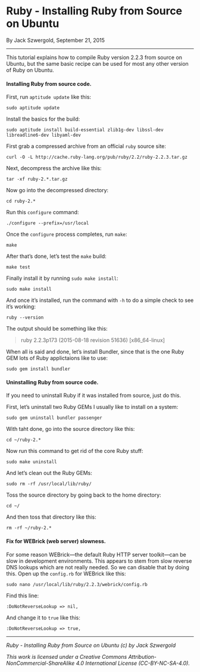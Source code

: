 # Ruby - Installing Ruby from Source on Ubuntu

By Jack Szwergold, September 21, 2015

***

This tutorial explains how to compile Ruby version 2.2.3 from source on Ubuntu, but the same basic recipe can be used for most any other version of Ruby on Ubuntu.

#### Installing Ruby from source code.

First, run `aptitude update` like this:

    sudo aptitude update

Install the basics for the build:

    sudo aptitude install build-essential zlib1g-dev libssl-dev libreadline6-dev libyaml-dev

First grab a compressed archive from an official `ruby` source site:

    curl -O -L http://cache.ruby-lang.org/pub/ruby/2.2/ruby-2.2.3.tar.gz

Next, decompress the archive like this:

    tar -xf ruby-2.*.tar.gz

Now go into the decompressed directory:

    cd ruby-2.*

Run this `configure` command:

    ./configure --prefix=/usr/local

Once the `configure` process completes, run `make`:

    make

After that’s done, let’s test the `make` build:

    make test

Finally install it by running `sudo make install`:

    sudo make install

And once it’s installed, run the command with `-h` to do a simple check to see it’s working:

    ruby --version

The output should be something like this:

> ruby 2.2.3p173 (2015-08-18 revision 51636) [x86_64-linux]

When all is said and done, let’s install Bundler, since that is the one Ruby GEM lots of Ruby applictaions like to use:

    sudo gem install bundler

#### Uninstalling Ruby from source code.

If you need to uninstall Ruby if it was installed from source, just do this.

First, let’s uninstall two Ruby GEMs I usually like to install on a system:

    sudo gem uninstall bundler passenger

With taht done, go into the source directory like this:

    cd ~/ruby-2.*

Now run this command to get rid of the core Ruby stuff:

    sudo make uninstall

And let’s clean out the Ruby GEMs:

    sudo rm -rf /usr/local/lib/ruby/

Toss the source directory by going back to the home directory:

    cd ~/

And then toss that directory like this:

    rm -rf ~/ruby-2.*

#### Fix for WEBrick (web server) slowness.

For some reason WEBrick—the default Ruby HTTP server toolkit—can be slow in development environments. This appears to stem from slow reverse DNS lookups which are not really needed. So we can disable that by doing this. Open up the `config.rb` for WEBrick like this:

    sudo nano /usr/local/lib/ruby/2.2.3/webrick/config.rb

Find this line:

    :DoNotReverseLookup => nil,

And change it to `true` like this:

    :DoNotReverseLookup => true,

***

*Ruby - Installing Ruby from Source on Ubuntu (c) by Jack Szwergold*

*This work is licensed under a Creative Commons Attribution-NonCommercial-ShareAlike 4.0 International License (CC-BY-NC-SA-4.0).*
